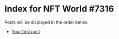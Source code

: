# Index for NFT World #7316
Posts will be displayed in the order below:

- [Your first post](./001-first.md)

